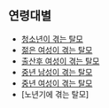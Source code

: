 ## 연령대별

- [청소년이 겪는 탈모](m04/m0401/m040103/m04010301)
- [젊은 여성이 겪는 탈모](m04/m0401/m040103/m04010302)
- [출산후 여성이 겪는 탈모](m04/m0401/m040103/m04010303)
- [중년 남성이 겪는 탈모](m04/m0401/m040103/m04010304)
- [중년 여성이 겪는 탈모](m04/m0401/m040103/m04010305)
- [노년기에 겪는 탈모]
<!--stackedit_data:
eyJoaXN0b3J5IjpbLTk2ODc1NDc1NiwxMTA0MzIxMTAxLC0xOT
Q1NjkzMDVdfQ==
-->